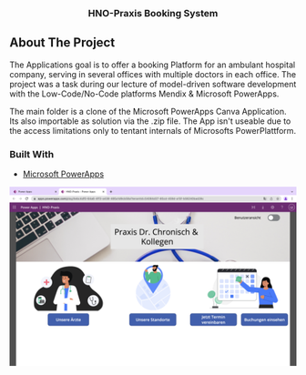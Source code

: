 <br />
<div align="center">
<h3>HNO-Praxis Booking System</h3>
</div>


## About The Project

The Applications goal is to offer a booking Platform for an ambulant hospital company, serving in several offices with multiple doctors in each office.
The project was a task during our lecture of model-driven software development with the Low-Code/No-Code platforms Mendix & Microsoft PowerApps.

The main folder is a clone of the Microsoft PowerApps Canva Application. Its also importable as solution via the .zip file.
The App isn't useable due to the access limitations only to tentant internals of Microsofts PowerPlattform.


### Built With

* [Microsoft PowerApps](http://powerapps.microsoft.com)

<img src="images/startPageUser.png">
